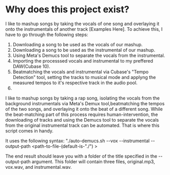 # Why does this project exist?

I like to mashup songs by taking the vocals of one song and overlaying it onto the instrumentals of another track [Examples Here]. To achieve this, I have to go through the following steps:

1. Downloading a song to be used as the vocals of our mashup.
2. Downloading a song to be used as the instrumental of our mashup.
3. Using Meta's Demucs tool to separate the vocals from the instrumental.
4. Importing the processsed vocals and instrumental to my preffered DAW(Cubase 10).
5. Beatmatching the vocals and instrumental via Cubase's "Tempo Detection" tool, setting the tracks to musical mode and applyng the measured tempos to it's respective track in the audio pool.
1. 
I like to mashup songs by taking a rap song, isolating the vocals from the background instrumentals via Meta's Demux tool,beatmatching the tempos of the two songs, and overlaying it onto the beat of a different song. While the beat-matching part of this process requires human-intervention, the downloading of tracks and using the Demucs tool to separate the vocals from the original instrumental track can be automated. That is where this script comes in handy.

It uses the following syntax:
"./auto-demucs.sh --vox <youtube-url> --instrumental <youtube-url> --output-path <path-to-file-(default-is-"./") >

The end result should leave you with a folder of the title specified in the --output-path argument. This folder will contain three files, original.mp3, vox.wav, and instrumental.wav.
